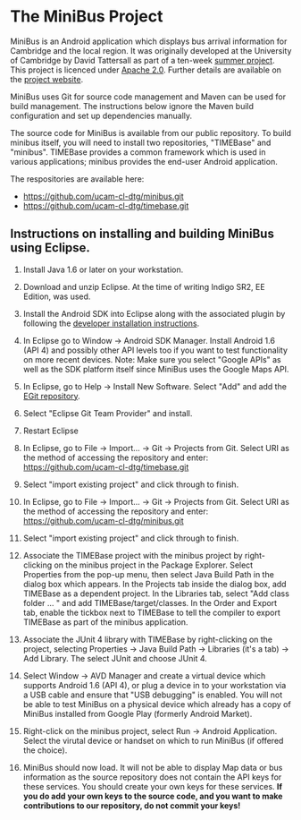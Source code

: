 The MiniBus Project
===================

MiniBus is an Android application which displays bus arrival information for Cambridge and the local region. It was originally developed at the University of Cambridge by David Tattersall as part of a ten-week [summer project](http://www.cl.cam.ac.uk/research/dtg/summer/). This project is licenced under [Apache 2.0](http://www.apache.org/licenses/LICENSE-2.0). Further details are available on the [project website](http://www.cl.cam.ac.uk/research/dtg/android/minibus/).

MiniBus uses Git for source code management and Maven can be used for build management. The instructions below ignore the Maven build configuration and set up dependencies manually.

The source code for MiniBus is available from our public repository. To build minibus itself, you will need to install two repositories, "TIMEBase" and "minibus". TIMEBase provides a common framework which is used in various applications; minibus provides the end-user Android application.

The respositories are available here:

 * https://github.com/ucam-cl-dtg/minibus.git
 * https://github.com/ucam-cl-dtg/timebase.git 

Instructions on installing and building MiniBus using Eclipse.
--------------------------------------------------------------

1. Install Java 1.6 or later on your workstation.

2. Download and unzip Eclipse. At the time of writing Indigo SR2, EE Edition, was used.

3. Install the Android SDK into Eclipse along with the associated plugin by following the [developer installation instructions](http://developer.android.com/sdk/installing.html).

4. In Eclipse go to Window -> Android SDK Manager. Install Android 1.6 (API 4) and possibly other API levels too if you want to test functionality on more recent devices. Note: Make sure you select "Google APIs" as well as the SDK platform itself since MiniBus uses the Google Maps API.

5. In Eclipse, go to Help -> Install New Software. Select "Add" and add the [EGit repository](http://download.eclipse.org/egit/updates).

6. Select "Eclipse Git Team Provider" and install.
   
7. Restart Eclipse

8. In Eclipse, go to File -> Import... -> Git -> Projects from Git. Select URI as the method of accessing the repository and enter: https://github.com/ucam-cl-dtg/timebase.git 

9. Select "import existing project" and click through to finish.

10. In Eclipse, go to File -> Import... -> Git -> Projects from Git. Select URI as the method of accessing the repository and enter: https://github.com/ucam-cl-dtg/minibus.git

11. Select "import existing project" and click through to finish.

12. Associate the TIMEBase project with the minibus project by right-clicking on the minibus project in the Package Explorer. Select Properties from the pop-up menu, then select Java Build Path in the dialog box which appears. In the Projects tab inside the dialog box, add TIMEBase as a dependent project. In the Libraries tab, select "Add class folder ... " and add TIMEBase/target/classes. In the Order and Export tab, enable the tickbox next to TIMEBase to tell the compiler to export TIMEBase as part of the minibus application.

13. Associate the JUnit 4 library with TIMEBase by right-clicking on the project, selecting Properties -> Java Build Path -> Libraries (it's a tab) -> Add Library. The select JUnit and choose JUnit 4.

14. Select Window -> AVD Manager and create a virtual device which supports Android 1.6 (API 4), or plug a device in to your workstation via a USB cable and ensure that "USB debugging" is enabled. You will not be able to test MiniBus on a physical device which already has a copy of MiniBus installed from Google Play (formerly Android Market).

15. Right-click on the minibus project, select Run -> Android Application. Select the virutal device or handset on which to run MiniBus (if offered the choice).

16. MiniBus should now load. It will not be able to display Map data or bus information as the source repository does not contain the API keys for these services. You should create your own keys for these services. **If you do add your own keys to the source code, and you want to make contributions to our repository, do not commit your keys!**
